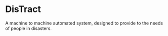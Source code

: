 # DisTract
A machine to machine automated system, designed to provide to the needs of people in disasters.
